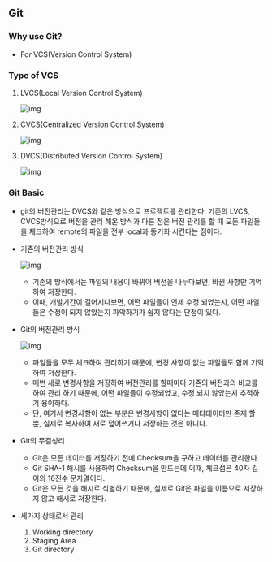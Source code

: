 ## Git

### Why use Git?

- For VCS(Version Control System)

### Type of VCS

1. LVCS(Local Version Control System)

   ![img](https://git-scm.com/figures/18333fig0101-tn.png)

2. CVCS(Centralized Version Control System)

   ![img](https://git-scm.com/figures/18333fig0102-tn.png)

3. DVCS(Distributed Version Control System)

   ![img](https://git-scm.com/figures/18333fig0103-tn.png)









### Git Basic

- git의 버전관리는 DVCS와 같은 방식으로 프로젝트를 관리한다. 기존의 LVCS, CVCS방식으로 버전을 관리 해온 방식과 다른 점은 버전 관리를 할 때 모든 파일들을 체크하여 remote의 파일을 전부 local과 동기화 시킨다는 점이다.

- 기존의 버전관리 방식

  ![img](https://git-scm.com/figures/18333fig0104-tn.png)

  - 기존의 방식에서는 파일의 내용이 바뀌어 버전을 나누다보면, 바뀐 사항만 기억하여 저장한다.
  - 이때, 개발기간이 길어지다보면, 어떤 파일들이 언제 수정 되었는지, 어떤 파일들은 수정이 되지 않았는지 파악하기가 쉽지 않다는 단점이 있다.

- Git의 버전관리 방식

  ![img](https://git-scm.com/figures/18333fig0105-tn.png)

  - 파일들을 모두 체크하여 관리하기 때문에, 변경 사항이 없는 파일들도 함께 기억하여 저장한다.
  - 매번 새로 변경사항을 저장하여 버전관리를 할때마다 기존의 버전과의 비교를 하여 관리 하기 때문에, 어떤 파일들이 수정되었고, 수정 되지 않았는지 추적하기 용이하다.
  - 단, 여기서 변경사항이 없는 부분은 변경사항이 없다는 메타데이터만 존재 할 뿐, 실제로 복사하여 새로 덮어쓰거나 저장하는 것은 아니다.

- Git의 무결성리

  - Git은 모든 데이터를 저장하기 전에 Checksum을 구하고 데이터를 관리한다.
  - Git SHA-1 해시를 사용하여 Checksum을 만드는데 이때, 체크섬은 40자 길이의 16진수 문자열이다. 
  - Git은 모든 것을 해시로 식별하기 때문에, 실제로 Git은 파일을 이름으로 저장하지 않고 해시로 저장한다.

- 세가지 상태로서 관리

  1. Working directory
  2. Staging Area
  3. Git directory